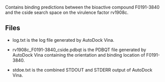 Contains binding predictions between the bioactive compound F0191-3840 and the cside search space on the virulence factor rv1908c.

## Files

- log.txt is the log file generated by AutoDock Vina.

- rv1908c_F0191-3840_cside.pdbqt is the PDBQT file generated by AutoDock Vina containing the orientation and binding location of F0191-3840.

- stdoe.txt is the combined STDOUT and STDERR output of AutoDock Vina.


